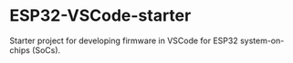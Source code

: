 # ESP32-VSCode-starter
Starter project for developing firmware in VSCode for ESP32 system-on-chips (SoCs).
